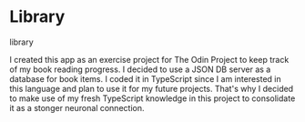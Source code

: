# Library
library 

I created this app as an exercise project for The Odin Project to keep track of my book reading progress. I decided to use a JSON DB server as a database for book items. I coded it in TypeScript since I am interested in this language and plan to use it for my future projects. That's why I decided to make use of my fresh TypeScript knowledge in this project to consolidate it as a stonger  neuronal connection.
